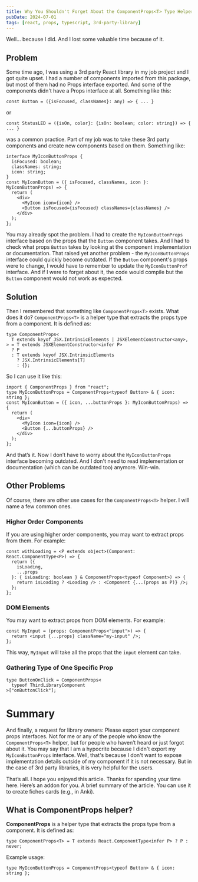 ```yaml
---
title: Why You Shouldn't Forget About the ComponentProps<T> Type Helper
pubDate: 2024-07-01
tags: [react, props, typescript, 3rd-party-library]
---
```


Well… because I did. And I lost some valuable time because of it.

## Problem

Some time ago, I was using a 3rd party React library in my job project and I got quite upset. I had a number of components imported from this package, but most of them had no Props interface exported. And some of the components didn't have a Props interface at all. Something like this:

```tsx
const Button = ({isFocused, classNames}: any) => { ... }
```

or

```tsx
const StatusLED = ({isOn, color}: {isOn: boolean; color: string}) => { ... }
```

was a common practice. Part of my job was to take these 3rd party components and create new components based on them. Something like:

```tsx
interface MyIconButtonProps {
  isFocused: boolean;
  classNames: string;
  icon: string;
}
const MyIconButton = ({ isFocused, classNames, icon }: MyIconButtonProps) => {
  return (
    <div>
      <MyIcon icon={icon} />
      <Button isFocused={isFocused} classNames={classNames} />
    </div>
  );
};
```

You may already spot the problem. I had to create the `MyIconButtonProps` interface based on the props that the `Button` component takes. And I had to check what props `Button` takes by looking at the component implementation or documentation. That raised yet another problem - the `MyIconButtonProps` interface could quickly become outdated. If the `Button` component's props were to change, I would have to remember to update the `MyIconButtonProf` interface. And if I were to forget about it, the code would compile but the `Button` component would not work as expected.

## Solution

Then I remembered that something like `ComponentProps<T>` exists. What does it do? `ComponentProps<T>` is a helper type that extracts the props type from a component. It is defined as:

```tsx
type ComponentProps<
  T extends keyof JSX.IntrinsicElements | JSXElementConstructor<any>,
> = T extends JSXElementConstructor<infer P>
  ? P
  : T extends keyof JSX.IntrinsicElements
    ? JSX.IntrinsicElements[T]
    : {};
```

So I can use it like this:

```tsx
import { ComponentProps } from "react";
type MyIconButtonProps = ComponentProps<typeof Button> & { icon: string };
const MyIconButton = ({ icon, ...buttonProps }: MyIconButtonProps) => {
  return (
    <div>
      <MyIcon icon={icon} />
      <Button {...buttonProps} />
    </div>
  );
};
```

And that’s it. Now I don’t have to worry about the `MyIconButtonProps` interface becoming outdated. And I don't need to read implementation or documentation (which can be outdated too) anymore. Win-win.

## Other Problems

Of course, there are other use cases for the `ComponentProps<T>` helper. I will name a few common ones.

### Higher Order Components

If you are using higher order components, you may want to extract props from them. For example:

```tsx
const withLoading = <P extends object>(Component: React.ComponentType<P>) => {
  return ({
    isLoading,
    ...props
  }: { isLoading: boolean } & ComponentProps<typeof Component>) => {
    return isLoading ? <Loading /> : <Component {...(props as P)} />;
  };
};
```

### DOM Elements

You may want to extract props from DOM elements. For example:

```tsx
const MyInput = (props: ComponentProps<"input">) => {
  return <input {...props} className="my-input" />;
};
```

This way, `MyInput` will take all the props that the `input` element can take.

### Gathering Type of One Specific Prop

```tsx
type ButtonOnClick = ComponentProps<
  typeof ThirdLibraryComponent
>["onButtonClick"];
```

# Summary

And finally, a request for library owners: Please export your component props interfaces. Not for me or any of the people who know the `ComponentProps<T>` helper, but for people who haven’t heard or just forgot about it. You may say that I am a hypocrite because I didn't export my `MyIconButtonProps` interface. Well, that's because I don't want to expose implementation details outside of my component if it is not necessary. But in the case of 3rd party libraries, it is very helpful for the users.

That’s all. I hope you enjoyed this article. Thanks for spending your time here. Here’s an addon for you. A brief summary of the article. You can use it to create fiches cards (e.g., in Anki).

## What is ComponentProps<T> helper?

**ComponentProps<T>** is a helper type that extracts the props type from a component. It is defined as:

```tsx
type ComponentProps<T> = T extends React.ComponentType<infer P> ? P : never;
```

Example usage:

```tsx
type MyIconButtonProps = ComponentProps<typeof Button> & { icon: string };
```
